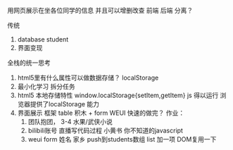 用网页展示在坐各位同学的信息
并且可以增删改查
前端 后端 分离？

传统
1. database student
2. 界面变现

全栈的统一思考
1. html5里有什么属性可以做数据存储？
localStorage
2. 最小化学习
    拆分任务
3. html5 本地存储特性
    window.localStorage{setItem,getItem}
    js 得以运行
    浏览器提供了localStorage 能力
4. 界面展示 框架
    table 积木 + form WEUI
    快速的做完？
作业：
    1. 团队抱团， 3-4 水果/武侠小说
    2. bilibili账号 直播写代码过程
        小黄书 你不知道的javascript
    3. weui form
    姓名 家乡 push到students数组
    list 加一项 DOM复用一下